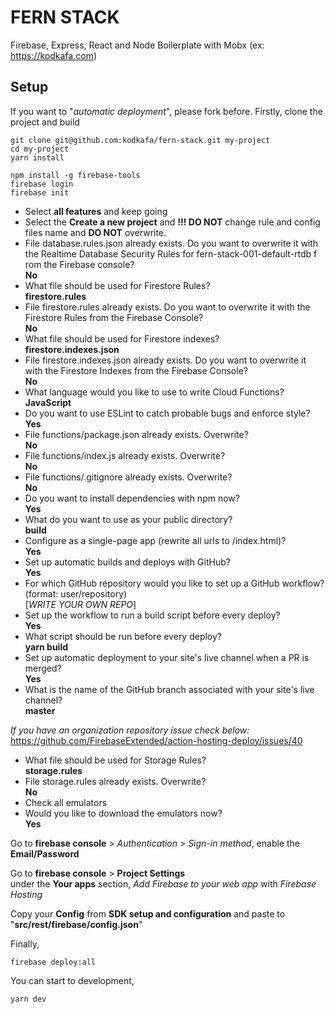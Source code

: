 # FERN STACK

Firebase, Express, React and Node Boilerplate with Mobx (ex: https://kodkafa.com)

## Setup

If you want to "_automatic deployment_", please  fork before.
Firstly,  clone the project and build

```
git clone git@github.com:kodkafa/fern-stack.git my-project
cd my-project
yarn install
```

```
npm install -g firebase-tools
firebase login
firebase init
```

* Select **all features** and keep going
* Select the **Create a new project** and **!!! DO NOT** change rule and config files name and **DO NOT** overwrite.
*  File database.rules.json already exists. Do you want to overwrite it with the Realtime Database Security Rules for fern-stack-001-default-rtdb f
   rom the Firebase console? \
   **No**
* What file should be used for Firestore Rules? \
  **firestore.rules**
* File firestore.rules already exists. Do you want to overwrite it with the Firestore Rules from the Firebase Console? \
  **No**
* What file should be used for Firestore indexes? \
  **firestore.indexes.json**
* File firestore.indexes.json already exists. Do you want to overwrite it with the Firestore Indexes from the Firebase
  Console? \
  **No**
* What language would you like to use to write Cloud Functions? \
  **JavaScript**
* Do you want to use ESLint to catch probable bugs and enforce style? \
  **Yes**
* File functions/package.json already exists. Overwrite? \
  **No**
* File functions/index.js already exists. Overwrite? \
  **No**
* File functions/.gitignore already exists. Overwrite? \
  **No**
* Do you want to install dependencies with npm now? \
  **Yes**
* What do you want to use as your public directory? \
  **build**
* Configure as a single-page app (rewrite all urls to /index.html)? \
  **Yes**
* Set up automatic builds and deploys with GitHub? \
  **Yes**
* For which GitHub repository would you like to set up a GitHub workflow? (format: user/repository) \
  [_WRITE YOUR OWN REPO_]
* Set up the workflow to run a build script before every deploy? \
  **Yes**
* What script should be run before every deploy? \
  **yarn build**
* Set up automatic deployment to your site's live channel when a PR is merged? \
  **Yes**
* What is the name of the GitHub branch associated with your site's live channel? \
  **master**
  
_If you have an organization repository issue check below:_
https://github.com/FirebaseExtended/action-hosting-deploy/issues/40
  
 * What file should be used for Storage Rules? \
   **storage.rules**
 * File storage.rules already exists. Overwrite? \
   **No**
 * Check all emulators
 * Would you like to download the emulators now? \
   **Yes**

Go to __firebase console__ > _Authentication_ > 
_Sign-in method_,  enable the **Email/Password**

Go to __firebase console__ > __Project Settings__\
under the **Your apps** section, 
_Add Firebase to your web app_ with _Firebase Hosting_

Copy your **Config** from **SDK setup and configuration** and paste to "**src/rest/firebase/config.json**"

Finally,

```
firebase deploy:all
```


You can start to development, 
```
yarn dev
```
